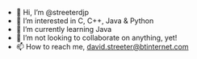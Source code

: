 - 👋 Hi, I’m @streeterdjp
- 👀 I’m interested in C, C++, Java & Python
- 🌱 I’m currently learning Java
- 💞️ I’m not looking to collaborate on anything, yet!
- 📫 How to reach me, david.streeter@btinternet.com

<!---
streeterdjp/streeterdjp is a ✨ special ✨ repository because its `README.md` (this file) appears on your GitHub profile.
You can click the Preview link to take a look at your changes.
--->

